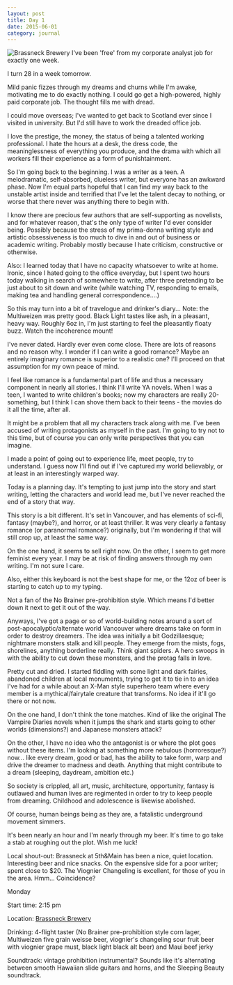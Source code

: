 ```yaml
---
layout: post
title: Day 1
date: 2015-06-01
category: journal
---
```


<img src="https://67.media.tumblr.com/3e7dbbea41b7963dc18be353259f460e/tumblr_inline_o9ii5sWw4U1s1qzkf_540.jpg" alt="Brassneck Brewery" class="img-thumbnail">
I've been 'free' from my corporate analyst job for exactly one week. 

I turn 28 in a week tomorrow. 

Mild panic fizzes through my dreams and churns while I'm awake, motivating me to do exactly nothing. I could go get a high-powered, highly paid corporate job. The thought fills me with dread. 

I could move overseas; I've wanted to get back to Scotland ever since I visited in university. But I'd still have to work the dreaded office job. 

I love the prestige, the money, the status of being a talented working professional. I hate the hours at a desk, the dress code, the meaninglessness of everything you produce, and the drama with which all workers fill their experience as a form of punishtainment. 

So I'm going back to the beginning. I was a writer as a teen. A melodramatic, self-absorbed, clueless writer, but everyone has an awkward phase. Now I'm equal parts hopeful that I can find my way back to the unstable artist inside and terrified that I've let the talent decay to nothing, or worse that there never was anything there to begin with.

I know there are precious few authors that are self-supporting as novelists, and for whatever reason, that's the only type of writer I'd ever consider being. Possibly because the stress of my prima-donna writing style and artistic obsessiveness is too much to dive in and out of business or academic writing. Probably mostly because I hate criticism, constructive or otherwise. 

Also: I learned today that I have no capacity whatsoever to write at home. Ironic, since I hated going to the office everyday, but I spent two hours today walking in search of somewhere to write, after three pretending to be just about to sit down and write (while watching TV, responding to emails, making tea and handling general correspondence....) 

So this may turn into a bit of travelogue and drinker's diary... Note: the Multiweizen was pretty good. Black Light tastes like ash, in a pleasant, heavy way. Roughly 6oz in, I'm just starting to feel the pleasantly floaty buzz. Watch the incoherence mount!

I've never dated. Hardly ever even come close. There are lots of reasons and no reason why. I wonder if I can write a good romance? Maybe an entirely imaginary romance is superior to a realistic one? I'll proceed on that assumption for my own peace of mind. 

I feel like romance is a fundamental part of life and thus a necessary component in nearly all stories. I think I'll write YA novels. When I was a teen, I wanted to write children's books; now my characters are really 20-something, but I think I can shove them back to their teens - the movies do it all the time, after all. 

It might be a problem that all my characters track along with me. I've been accused of writing protagonists as myself in the past. I'm going to try not to this time, but of course you can only write perspectives that you can imagine. 

I made a point of going out to experience life, meet people, try to understand. I guess now I'll find out if I've captured my world believably, or at least in an interestingly warped way.

Today is a planning day. It's tempting to just jump into the story and start writing, letting the characters and world lead me, but I've never reached the end of a story that way. 

This story is a bit different. It's set in Vancouver, and has elements of sci-fi, fantasy (maybe?), and horror, or at least thriller. It was very clearly a fantasy romance (or paranormal romance?) originally, but I'm wondering if that will still crop up, at least the same way. 

On the one hand, it seems to sell right now. On the other, I seem to get more feminist every year. I may be at risk of finding answers through my own writing. I'm not sure I care. 

Also, either this keyboard is not the best shape for me, or the 12oz of beer is starting to catch up to my typing.

Not a fan of the No Brainer pre-prohibition style. Which means I'd better down it next to get it out of the way.

Anyways, I've got a page or so of world-building notes around a sort of post-apocalyptic/alternate world Vancouver where dreams take on form in order to destroy dreamers. The idea was initially a bit Godzillaesque; nightmare monsters stalk and kill people. They emerge from the mists, fogs, shorelines, anything borderline really. Think giant spiders. A hero swoops in with the ability to cut down these monsters, and the protag falls in love. 

Pretty cut and dried. I started fiddling with some light and dark fairies, abandoned children at local monuments, trying to get it to tie in to an idea I've had for a while about an X-Man style superhero team where every member is a mythical/fairytale creature that transforms. No idea if it'll go there or not now. 

On the one hand, I don't think the tone matches. Kind of like the original The Vampire Diaries novels when it jumps the shark and starts going to other worlds (dimensions?) and Japanese monsters attack? 
 
On the other, I have no idea who the antagonist is or where the plot goes without these items. I'm looking at something more nebulous (horroresque?) now... like every dream, good or bad, has the ability to take form, warp and drive the dreamer to madness and death. Anything that might contribute to a dream (sleeping, daydream, ambition etc.) 
 
So society is crippled, all art, music, architecture, opportunity, fantasy is outlawed and human lives are regimented in order to try to keep people from dreaming. Childhood and adolescence is likewise abolished. 
 
Of course, human beings being as they are, a fatalistic underground movement simmers. 

It's been nearly an hour and I'm nearly through my beer. It's time to go take a stab at roughing out the plot. Wish me luck!

Local shout-out: Brassneck at 5th&Main has been a nice, quiet location. Interesting beer and nice snacks. On the expensive side for a poor writer; spent close to $20. The Viognier Changeling is excellent, for those of you in the area. Hmm... Coincidence?


Monday

Start time: 2:15 pm

Location: <a href="http://www.brassneck.ca">Brassneck Brewery</a>

Drinking: 4-flight taster (No Brainer pre-prohibition style corn lager, Multiweizen five grain weisse beer, viognier's changeling sour fruit beer with viognier grape must, black light black alt beer) and Maui beef jerky

Soundtrack: vintage prohibition instrumental? Sounds like it's alternating between smooth Hawaiian slide guitars and horns, and the Sleeping Beauty soundtrack.
